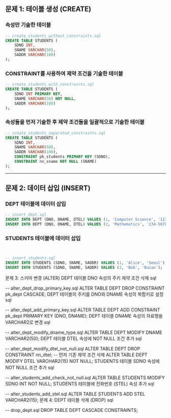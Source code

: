 ## 문제 1: 테이블 생성 (CREATE)
### 속성만 기술한 테이블
```sql
-- create_students_without_constraints.sql
CREATE TABLE STUDENTS (
    SDNO INT,
    SNAME VARCHAR(50),
    SADDR VARCHAR(100)
);
```

### CONSTRAINT를 사용하여 제약 조건을 기술한 테이블
```sql
-- create_students_with_constraints.sql
CREATE TABLE STUDENTS (
    SDNO INT PRIMARY KEY,
    SNAME VARCHAR(50) NOT NULL,
    SADDR VARCHAR(100)
);
```

### 속성들을 먼저 기술한 후 제약 조건들을 일괄적으로 기술한 테이블
```sql
-- create_students_separated_constraints.sql
CREATE TABLE STUDENTS (
    SDNO INT,
    SNAME VARCHAR(50),
    SADDR VARCHAR(100),
    CONSTRAINT pk_students PRIMARY KEY (SDNO),
    CONSTRAINT nn_sname NOT NULL (SNAME)
);
```

---
## 문제 2: 데이터 삽입 (INSERT)
### DEPT 테이블에 데이터 삽입
```sql
-- insert_dept.sql
INSERT INTO DEPT (DNO, DNAME, DTEL) VALUES (1, 'Computer Science', '123-4567');
INSERT INTO DEPT (DNO, DNAME, DTEL) VALUES (2, 'Mathematics', '234-5678');
```

### STUDENTS 테이블에 데이터 삽입
```sql


-- insert_students.sql
INSERT INTO STUDENTS (SDNO, SNAME, SADDR) VALUES (1, 'Alice', 'Seoul');
INSERT INTO STUDENTS (SDNO, SNAME, SADDR) VALUES (2, 'Bob', 'Busan');
```

문제 3: 스키마 변경 (ALTER)
DEPT 테이블 DNO 속성의 주키 제약 조건 삭제
sql


-- alter_dept_drop_primary_key.sql
ALTER TABLE DEPT DROP CONSTRAINT pk_dept CASCADE;
DEPT 테이블의 주키를 DNO와 DNAME 속성의 복합키로 설정
sql


-- alter_dept_add_primary_key.sql
ALTER TABLE DEPT ADD CONSTRAINT pk_dept PRIMARY KEY (DNO, DNAME);
DEPT 테이블 DNAME 속성의 자료형을 VARCHAR2로 변경
sql


-- alter_dept_modify_dname_type.sql
ALTER TABLE DEPT MODIFY DNAME VARCHAR2(50);
DEPT 테이블 DTEL 속성에 NOT NULL 조건 추가
sql


-- alter_dept_modify_dtel_not_null.sql
ALTER TABLE DEPT DROP CONSTRAINT nn_dtel; -- 먼저 기존 제약 조건 삭제
ALTER TABLE DEPT MODIFY DTEL VARCHAR2(15) NOT NULL;
STUDENTS 테이블 SDNO 속성에 NOT NULL 조건 추가
sql


-- alter_students_add_check_not_null.sql
ALTER TABLE STUDENTS MODIFY SDNO INT NOT NULL;
STUDENTS 테이블에 전화번호 (STEL) 속성 추가
sql


-- alter_students_add_stel.sql
ALTER TABLE STUDENTS ADD STEL VARCHAR2(15);
문제 4: DEPT 테이블 삭제 (DROP)
sql


-- drop_dept.sql
DROP TABLE DEPT CASCADE CONSTRAINTS;